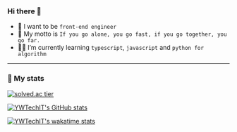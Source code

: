 ### Hi there 👋
- 📍 I want to be `front-end engineer`
- 📌 My motto is ` If you go alone, you go fast, if you go together, you go far. `
- ✍🏽 I’m currently learning `typescript`, `javascript` and `python for algorithm`

<!--
**YWTechIT/YWTechIT** is a ✨ _special_ ✨ repository because its `README.md` (this file) appears on your GitHub profile.

Here are some ideas to get you started:

- 🔭 I’m currently working on ...
- 🌱 I’m currently learning ...
- 👯 I’m looking to collaborate on ...
- 🤔 I’m looking for help with ...
- 💬 Ask me about ...
- 📫 How to reach me: ...
- 😄 Pronouns: ...
- ⚡ Fun fact: ...
-->

---
### 📍 My stats

[![solved.ac tier](http://mazassumnida.wtf/api/v2/generate_badge?boj={abcd8637})](https://solved.ac/{abcd8637})

[![YWTechIT's GitHub stats](https://github-readme-stats.vercel.app/api?username=YWTechIT&show_icons=true&theme=algolia&custom_title=YWTechIT's%20GitHub%20stats)](https://github.com/anuraghazra/github-readme-stats) 

[![YWTechIT's wakatime stats](https://github-readme-stats.vercel.app/api/wakatime?username=YWTechIT&theme=algolia&layout=compact&custom_title=YWTechIT's%20WakaTime)](https://github.com/anuraghazra/github-readme-stats)







